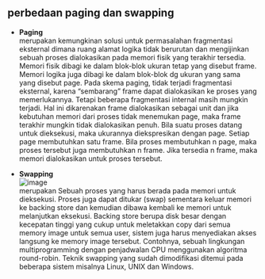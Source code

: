 ## perbedaan paging dan swapping
- **Paging** <br>
merupakan kemungkinan solusi untuk permasalahan fragmentasi
eksternal dimana ruang alamat logika tidak berurutan dan mengijinkan sebuah proses
dialokasikan pada memori fisik yang terakhir tersedia. Memori fisik dibagi ke dalam
blok-blok ukuran tetap yang disebut frame. Memori logika juga dibagi ke dalam blok-blok dg ukuran yang sama yang disebut page.
Pada skema paging, tidak terjadi fragmentasi eksternal, karena “sembarang”
frame dapat dialokasikan ke proses yang memerlukannya. Tetapi beberapa fragmentasi
internal masih mungkin terjadi. Hal ini dikarenakan frame dialokasikan sebagai unit
dan jika kebutuhan memori dari proses tidak menemukan page, maka frame terakhir
mungkin tidak dialokasikan penuh.
Bila suatu proses datang untuk dieksekusi, maka ukurannya diekspresikan
dengan page. Setiap page membutuhkan satu frame. Bila proses membutuhkan n
page, maka proses tersebut juga membutuhkan n frame. Jika tersedia n frame, maka
memori dialokasikan untuk proses tersebut. <br>

- **Swapping** <br>
![image](https://github.com/nurussaidatilchamidah/SysOP24-3123521024/assets/160559227/ab029896-2a58-44d8-924c-507ded6fe091) <br>
merupakan Sebuah proses yang harus berada pada memori untuk dieksekusi. Proses juga dapat
ditukar (swap) sementara keluar memori ke backing store dan kemudian dibawa
kembali ke memori untuk melanjutkan eksekusi. Backing store berupa disk besar dengan kecepatan tinggi yang cukup untuk
meletakkan copy dari semua memory image untuk semua user, sistem juga harus
menyediakan akses langsung ke memory image tersebut. Contohnya, sebuah
lingkungan multiprogramming dengan penjadwalan CPU menggunakan algoritma
round-robin. Teknik swapping yang sudah dimodifikasi ditemui pada beberapa sistem
misalnya Linux, UNIX dan Windows. 
